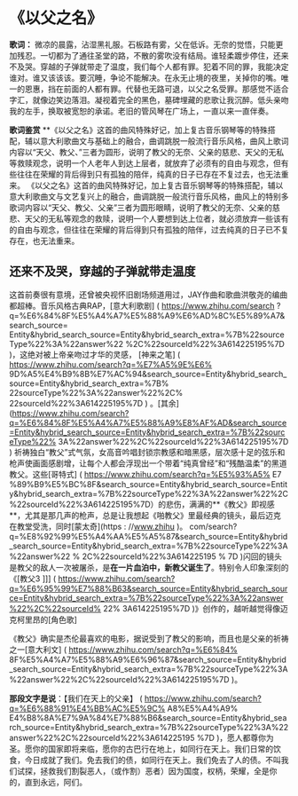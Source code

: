 # 《以父之名》
**歌词：**
微凉的晨露，沾湿黑礼服。石板路有雾，父在低诉。无奈的觉悟，只能更加残忍。一切都为了通往圣堂的路，不散的雾吹没有结局。谁轻柔踱步停住，还来不及哭。穿越的子弹就带走了温度，我们每个人都有罪。犯着不同的罪，我能决定谁对。谁又该该该。要沉睡，争论不能解决。在永无止境的夜里，关掉你的嘴。唯一的恩惠，挡在前面的人都有罪。代替也无路可退，以父之名受罪。那感觉不适合字汇，就像边笑边落泪。凝视着完全的黑色，墓碑埋藏的悲歌让我沉醉。低头亲吻我的左手，换取被宽恕的承诺。老旧的管风琴在广场上，一直以来一直伴奏。

**歌词鉴赏**
**《以父之名》这首的曲风特殊好记，加上复古音乐钢琴等的特殊搭配，辅以意大利歌曲文与基础上的融合，曲调跳脱一般流行音乐风格，曲风上歌词内容以“天父、教父、”三者为圆形，说明了教父的无奈、父亲的慈悲、天父的无私等救赎观念，说明一个人老年人到达上层者，就放弃了必须有的自由与观念，但有些往往在荣耀的背后得到只有孤独的陪伴，纯真的日子已存在不复过去，也无法重来。
《以父之名》这首的曲风特殊好记，加上复古音乐钢琴等的特殊搭配，辅以意大利歌曲文与文艺复兴上的融合，曲调跳脱一般流行音乐风格，曲风上的特别多歌词内容以“天父、教父、父亲”三者为圆形眼睛，说明了教父的无奈、父亲的慈悲、天父的无私等观念的救赎，说明一个人要想到达上位者，就必须放弃一些该有的自由与观念，但往往在荣耀的背后得到只有孤独的陪伴，过去纯真的日子已不复存在，也无法重来。


## **还来不及哭，穿越的子弹就带走温度** 

这首前奏很有意境，还曾被央视怀旧剧场频道用过，JAY作曲和歌曲洪敬尧的编曲都超棒。音乐风格古典RAP，[意大利歌剧] ( https://www.zhihu.com/search ?q=%E6%84%8F%E5%A4%A7%E5%88%A9%E6%AD%8C%E5%89%A7&search_source= Entity&hybrid_search_source=Entity&hybrid_search_extra=%7B%22sourceType%22%3A%22answer%22 %2C%22sourceId%22%3A614225195%7D )，这绝对被上帝亲吻过才华的灵感， [神来之笔] ( https://www.zhihu.com/search?q=%E7%A5%9E%E6% 9D%A5%E4%B9%8B%E7%AC%94&search_source=Entity&hybrid_search_source=Entity&hybrid_search_extra=%7B% 22sourceType%22%3A%22answer%22%2C% 22sourceId%22%3A614225195%7D ) 。[其余](https://www.zhihu.com/search?q=%E6%84%8F%E5%A4%A7%E5%88%A9%E8%AF%AD&search_source=Entity&hybrid_search_source=Entity&hybrid_search_extra=%7B%22sourceType%22% 3A%22answer%22%2C%22sourceId%22%3A614225195%7D ) 祈祷独白“教父”式气氛，女高音吟唱封锁宗教感和暗黑感，层次感十足的弦乐和枪声使画面感剧增，让每个人都会浮现出一个带着“纯真曾经”和“残酷温柔”的黑道教父。这些[哥特式] ( https://www.zhihu.com/search?q=%E5%93%A5% E7 %89%B9%E5%BC%8F&search_source=Entity&hybrid_search_source=Entity&hybrid_search_extra=%7B%22sourceType%22%3A%22answer%22%2C%22sourceId%22%3A614225195%7D）的悲伤，满满的**《教父》即视感**，尤其是那几声的枪声，总是让我想起《啪教父》里最经典的镜头，最后迈克在教堂受洗，同时[蒙太奇](https : //www.zhihu )。 com/search?q=%E8%92%99%E5%A4%AA%E5%A5%87&search_source=Entity&hybrid_search_source=Entity&hybrid_search_extra=%7B%22sourceType%22%3A%22answer%22 % 2C%22sourceId%22%3A614225195 % 7D )闪回的镜头是教父的敌人一次被屠杀，是**在一片血泊中，新教父诞生了**。特别令人印象深刻的《[教父3 ]]] ( https://www.zhihu.com/search?q=%E6%95%99%E7%88%B63&search_source=Entity&hybrid_search_source=Entity&hybrid_search_extra=%7B%22sourceType%22%3A%22answer%22%2C%22sourceId% 22% 3A614225195%7D )》创作的，越听越觉得像迈克柯里昂的[角色歌]

《教父》确实是杰伦最喜欢的电影，据说受到了教父的影响，而且也是父亲的祈祷之一[意大利文] ( https://www.zhihu.com/search?q=%E6%84% 8F%E5%A4%A7%E5%88%A9%E6%96%87&search_source=Entity&hybrid_search_source=Entity&hybrid_search_extra=%7B%22sourceType%22%3A%22answer%22%2C%22sourceId%22%3A614225195%7D )。

**那段文字是说**：【我们在天上的父亲】 ( https://www.zhihu.com/search?q=%E6%88%91%E4%BB%AC%E5%9C% A8%E5%A4%A9% E4%B8%8A%E7%9A%84%E7%88%B6&search_source=Entity&hybrid_search_source=Entity&hybrid_search_extra=%7B%22sourceType%22%3A%22answer%22%2C%22sourceId%22%3A614225195 %7D )，愿人都尊你为圣。愿你的国家即将来临，愿你的古巴行在地上，如同行在天上。我们日常的饮食，今日成就了我们。免去我们的债，如同行在天上。我们免去了人的债。不叫我们试探，拯救我们割裂恶人，（或作割）恶者）因为国度，权柄，荣耀，全是你的，直到永远，阿们。




